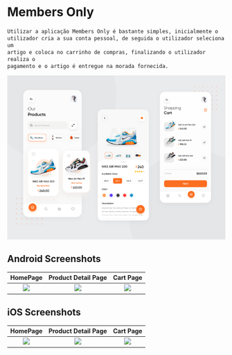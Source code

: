 # Members Only
    Utilizar a aplicação Members Only é bastante simples, inicialmente o
    utilizador cria a sua conta pessoal, de seguida o utilizador seleciona um
    artigo e coloca no carrinho de compras, finalizando o utilizador realiza o
    pagamento e o artigo é entregue na morada fornecida.
<img src="/Relatórios_e_Apresentações/Modelo Final.png">

## Android Screenshots

  HomePage                 |   Product Detail Page        |  Cart Page
:-------------------------:|:-------------------------:|:-------------------------:
![](https://github.com/TheAlphamerc/flutter_ecommerce_app/blob/master/screenshots/screenshot_1.jpg?raw=true)|![](https://github.com/TheAlphamerc/flutter_ecommerce_app/blob/master/screenshots/screenshot_2.jpg?raw=true)|![](https://github.com/TheAlphamerc/flutter_ecommerce_app/blob/master/screenshots/screenshot_3.jpg?raw=true)

## iOS Screenshots
  HomePage                 |   Product Detail Page        |  Cart Page
:-------------------------:|:-------------------------:|:-------------------------:
![](https://github.com/TheAlphamerc/flutter_ecommerce_app/blob/master/screenshots/screenshot_ios_1.png?raw=true)|![](https://github.com/TheAlphamerc/flutter_ecommerce_app/blob/master/screenshots/screenshot_ios_2.png?raw=true)|![](https://github.com/TheAlphamerc/flutter_ecommerce_app/blob/master/screenshots/screenshot_ios_3.png?raw=true)